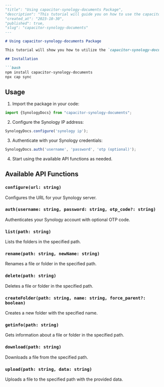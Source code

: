 ```markdown
---
"title": "Using capacitor-synology-documents Package",
"description": "This tutorial will guide you on how to use the capacitor-synology-documents package to interact with Synology Documents API.",
"created_at": "2023-10-30",
"published": true,
"slug": "capacitor-synology-documents"
---

# Using capacitor-synology-documents Package

This tutorial will show you how to utilize the `capacitor-synology-documents` package to interact with Synology Documents API.

## Installation

```bash
npm install capacitor-synology-documents
npx cap sync
```

## Usage

1. Import the package in your code:

```ts
import {SynologyDocs} from "capacitor-synology-documents";
```

2. Configure the Synology IP address:

```ts
SynologyDocs.configure('synology ip');
```

3. Authenticate with your Synology credentials:

```ts
SynologyDocs.auth('username', 'password', 'otp (optional)');
```

4. Start using the available API functions as needed.

## Available API Functions

### `configure(url: string)`

Configures the URL for your Synology server.

### `auth(username: string, password: string, otp_code?: string)`

Authenticates your Synology account with optional OTP code.

### `list(path: string)`

Lists the folders in the specified path.

### `rename(path: string, newName: string)`

Renames a file or folder in the specified path.

### `delete(path: string)`

Deletes a file or folder in the specified path.

### `createFolder(path: string, name: string, force_parent?: boolean)`

Creates a new folder with the specified name.

### `getinfo(path: string)`

Gets information about a file or folder in the specified path.

### `download(path: string)`

Downloads a file from the specified path.

### `upload(path: string, data: string)`

Uploads a file to the specified path with the provided data.

```

```